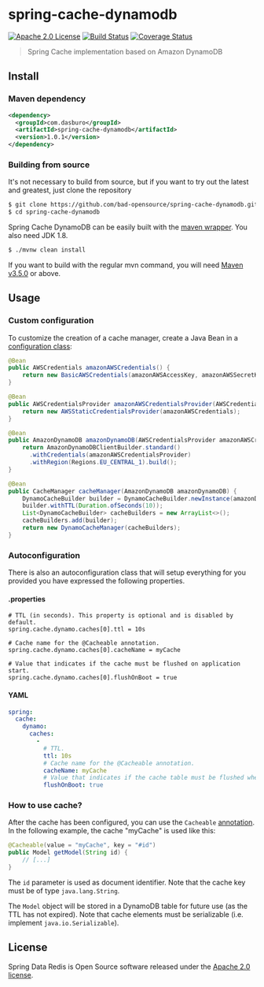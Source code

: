 # spring-cache-dynamodb

[![Apache 2.0 License][license-image]][license-url]
[![Build Status][travis-image]][travis-url]
[![Coverage Status][coveralls-image]][coveralls-url]

> Spring Cache implementation based on Amazon DynamoDB

## Install

### Maven dependency

```xml
<dependency>
  <groupId>com.dasburo</groupId>
  <artifactId>spring-cache-dynamodb</artifactId>
  <version>1.0.1</version>
</dependency>
```

### Building from source
It's not necessary to build from source, but if you want to try out the latest and greatest, 
just clone the repository
```bash
$ git clone https://github.com/bad-opensource/spring-cache-dynamodb.git
$ cd spring-cache-dynamodb
```

Spring Cache DynamoDB can be easily built with the [maven wrapper](https://github.com/takari/maven-wrapper). 
You also need JDK 1.8.
```bash
$ ./mvnw clean install
```

If you want to build with the regular mvn command, 
you will need [Maven v3.5.0](https://maven.apache.org/run-maven/index.html) or above.

## Usage

### Custom configuration

To customize the creation of a cache manager, create a Java Bean in a [configuration class](http://docs.spring.io/spring-boot/docs/current/reference/html/using-boot-configuration-classes.html):

```java
@Bean
public AWSCredentials amazonAWSCredentials() {
    return new BasicAWSCredentials(amazonAWSAccessKey, amazonAWSSecretKey);
}

@Bean
public AWSCredentialsProvider amazonAWSCredentialsProvider(AWSCredentials amazonAWSCredentials) {
    return new AWSStaticCredentialsProvider(amazonAWSCredentials);
}

@Bean
public AmazonDynamoDB amazonDynamoDB(AWSCredentialsProvider amazonAWSCredentialsProvider) {
    return AmazonDynamoDBClientBuilder.standard()
      .withCredentials(amazonAWSCredentialsProvider)
      .withRegion(Regions.EU_CENTRAL_1).build();
}

@Bean
public CacheManager cacheManager(AmazonDynamoDB amazonDynamoDB) {
    DynamoCacheBuilder builder = DynamoCacheBuilder.newInstance(amazonDynamoDB, "myCache");
    builder.withTTL(Duration.ofSeconds(10));
    List<DynamoCacheBuilder> cacheBuilders = new ArrayList<>();
    cacheBuilders.add(builder);
    return new DynamoCacheManager(cacheBuilders);
}
```

### Autoconfiguration

There is also an autoconfiguration class that will setup everything for you provided you have expressed the following properties.

#### .properties

```properties
# TTL (in seconds). This property is optional and is disabled by default.
spring.cache.dynamo.caches[0].ttl = 10s

# Cache name for the @Cacheable annotation.
spring.cache.dynamo.caches[0].cacheName = myCache

# Value that indicates if the cache must be flushed on application start.
spring.cache.dynamo.caches[0].flushOnBoot = true
```

#### YAML

```yaml
spring:
  cache:
    dynamo:
      caches:
        -
      	  # TTL.
          ttl: 10s
          # Cache name for the @Cacheable annotation.
          cacheName: myCache
          # Value that indicates if the cache table must be flushed when the application starts.
          flushOnBoot: true
```

### How to use cache?

After the cache has been configured, you can use the `Cacheable` [annotation](http://docs.spring.io/spring/docs/current/spring-framework-reference/html/cache.html). In the following example, the cache "myCache" is used like this:

```java
@Cacheable(value = "myCache", key = "#id")
public Model getModel(String id) {
	// [...]
}
```

The `id` parameter is used as document identifier. Note that the cache key must be of type `java.lang.String`.

The `Model` object will be stored in a DynamoDB table for future use (as the TTL has not expired). Note that cache elements must be serializable (i.e. implement `java.io.Serializable`).

## License

Spring Data Redis is Open Source software released under the [Apache 2.0 license](https://www.apache.org/licenses/LICENSE-2.0.html).

[license-image]: https://img.shields.io/badge/license-Apache%202-blue.svg
[license-url]: http://www.apache.org/licenses/LICENSE-2.0
[travis-image]: https://travis-ci.org/bad-opensource/spring-cache-dynamodb.svg?branch=master
[travis-url]: https://travis-ci.org/bad-opensource/spring-cache-dynamodb
[coveralls-image]: https://coveralls.io/repos/github/bad-opensource/spring-cache-dynamodb/badge.svg
[coveralls-url]: https://coveralls.io/github/bad-opensource/spring-cache-dynamodb
